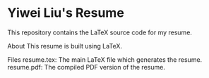 # Yiwei Liu's Resume
This repository contains the LaTeX source code for my resume.

About
This resume is built using LaTeX.

Files
resume.tex: The main LaTeX file which generates the resume.
resume.pdf: The compiled PDF version of the resume.
